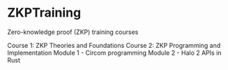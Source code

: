 # ZKPTraining
Zero-knowledge proof (ZKP) training courses


Course 1: ZKP Theories and Foundations
Course 2: ZKP Programming and Implementation
   Module 1 - Circom programming
   Module 2 - Halo 2 APIs in Rust

